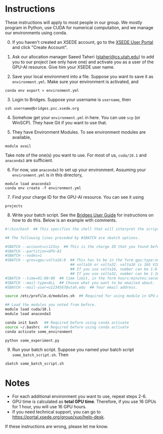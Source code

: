 # Instructions
These instructions will apply to most people in our group. We mostly program in Python, use CUDA for numerical computation, and we manage our environments using conda.

0. If you haven't created an XSEDE account, go to the [XSEDE User Portal](https://portal.xsede.org/) and click "Create Account".

1. Ask our allocation manager Saeed Taheri (staheri@cs.utah.edu) to add you to our project (we only have one) and activate you as a user of the GPU-AI resource. Give him your XSEDE user name.

2. Save your local environment into a file. Suppose you want to save it as `environment.yml`. Make sure your environment is activated, and
```
conda env export > environment.yml
```

3. Login to Bridges. Suppose your username is `username`, then
```
ssh username@bridges.psc.xsede.org
```

4. Somehow get your `environment.yml` in here. You can use `scp` (or WinSCP). They have Git if you want to use that.

5. They have Environment Modules. To see environment modules are available, 
```
module avail
```
Take note of the one(s) you want to use. For most of us, `cuda/10.1` and `anaconda3` are sufficient.

6. For now, use `anaconda3` to set up your environment. Assuming your `environment.yml` is in this directory,
```
module load anaconda3
conda env create -f environment.yml
```

7. Find your charge ID for the GPU-AI resource. You can see it using
```
projects
```

8. Write your batch script. See the [Bridges User Guide](https://portal.xsede.org/psc-bridges) for instructions on how to do this. Below is an example with comments.
```sh
#!/bin/bash  ## This specifies the shell that will interpret the script. There are a few you can choose from.

## The following lines preceded by #SBATCH are sbatch options.

#SBATCH --account=cc123xy  ## This is the charge ID that you found before.
#SBATCH --partition=GPU-AI
#SBATCH --nodes=1
#SBATCH --gres=gpu:volta16:8  ## This has to be in the form gpu:type:number where type is either
                              ## volta16 or volta32. volta16 is 16G V100, while volta32 is 32G V100.
                              ## If you use volta16, number can be 1-8.
                              ## If you use volta32, number can be 1-16.
#SBATCH --time=01:00:00  ## time limit, in the form hours:minutes:seconds
#SBATCH --mail-type=ALL  ## Choose what you want to be emailed about.
#SBAtCH --mail-user=u1234567@utah.edu  ## Your email address.

source /etc/profile.d/modules.sh  ## Required for using module in GPU-AI

## Load the modules you noted from before.
module load cuda/10.1
module load anaconda3

conda init bash   ## Required before using conda activate
source ~/.bashrc  ## Required before using conda activate
conda activate some_environment

python some_experiment.py
```

9. Run your batch script. Suppose you named your batch script `some_batch_script.sh`. Then
```
sbatch some_batch_script.sh
```

# Notes
* For each additional environment you want to use, repeat steps 2-6.
* GPU time is calculated as **total GPU time**. Therefore, if you use 16 GPUs for 1 hour, you will use 16 GPU hours.
* If you need technical support, you can go to https://portal.xsede.org/group/xup/help-desk.

If these instructions are wrong, please let me know.